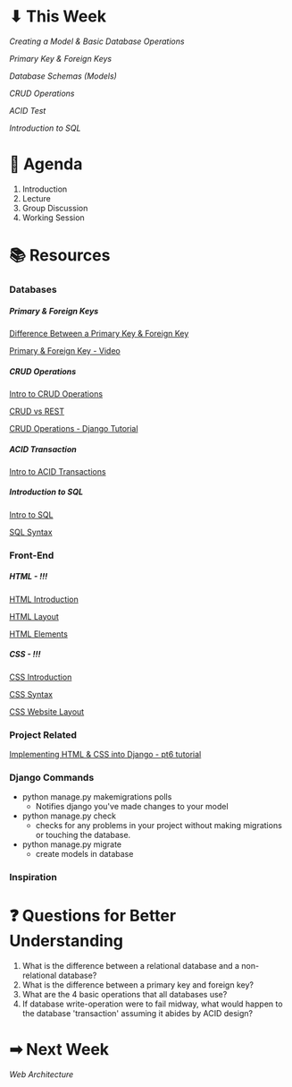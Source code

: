 # ⬇ This Week
_Creating a Model & Basic Database Operations_

_Primary Key & Foreign Keys_

_Database Schemas (Models)_

_CRUD Operations_

_ACID Test_

_Introduction to SQL_

# 📖 Agenda
1. Introduction
2. Lecture
3. Group Discussion
4. Working Session

# 📚 Resources
### Databases
##### Primary & Foreign Keys
[Difference Between a Primary Key & Foreign Key](https://www.geeksforgeeks.org/difference-between-primary-key-and-foreign-key/)

[Primary & Foreign Key - Video](https://www.youtube.com/watch?v=B5r8CcTUs5Y)
##### CRUD Operations
[Intro to CRUD Operations](https://www.freecodecamp.org/news/crud-operations-explained/)

[CRUD vs REST](https://www.youtube.com/watch?v=Pz1IcBjOxj8)

[CRUD Operations - Django Tutorial](https://www.youtube.com/watch?v=B5r8CcTUs5Y)

##### ACID Transaction
[Intro to ACID Transactions](https://www.databricks.com/glossary/acid-transactions)

##### Introduction to SQL
[Intro to SQL](https://www.w3schools.com/sql/sql_intro.asp)

[SQL Syntax](https://www.w3schools.com/sql/sql_syntax.asp)


### Front-End
##### HTML - !!!
[HTML Introduction](https://www.geeksforgeeks.org/html-introduction/)

[HTML Layout](https://www.geeksforgeeks.org/html-layout/?ref=lbp)

[HTML Elements](https://www.geeksforgeeks.org/html-elements/?ref=lbp)
##### CSS - !!!
[CSS Introduction](https://www.geeksforgeeks.org/css-introduction/)

[CSS Syntax](https://www.w3schools.com/css/css_syntax.asp)

[CSS Website Layout](https://www.w3schools.com/css/css_website_layout.asp)

### Project Related
[Implementing HTML & CSS into Django - pt6 tutorial](https://docs.djangoproject.com/en/4.2/intro/tutorial06/)

### Django Commands
* python manage.py makemigrations polls
  * Notifies django you've made changes to your model
* python manage.py check
  * checks for any problems in your project without making migrations or touching the database.
* python manage.py migrate
  * create models in database

### Inspiration

# ❓ Questions for Better Understanding
1. What is the difference between a relational database and a non-relational database?
2. What is the difference between a primary key and foreign key?
3. What are the 4 basic operations that all databases use?
4. If database write-operation were to fail midway, what would happen to the database 'transaction' assuming it abides by ACID design?

# ➡ Next Week
_Web Architecture_
